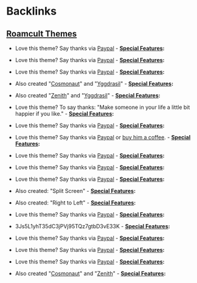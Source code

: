 
# Backlinks
## [Roamcult Themes](<Roamcult Themes.md>)
- Love this theme? Say thanks via [Paypal](https://www.paypal.me/linuz90)
        - **[Special Features](<Special Features.md>):**

- Love this theme? Say thanks via [Paypal](https://paypal.me/RobertLandsburg)
        - **[Special Features](<Special Features.md>):**

- Love this theme? Say thanks via [Paypal](https://paypal.me/maggieappleton)
        - **[Special Features](<Special Features.md>):**

- Also created "[Cosmonaut](<Cosmonaut.md>)" and "[Yggdrasil](<Yggdrasil.md>)"
        - **[Special Features](<Special Features.md>):**

- Also created "[Zenith](<Zenith.md>)" and "[Yggdrasil](<Yggdrasil.md>)"
        - **[Special Features](<Special Features.md>):**

- Love this theme? To say thanks: "Make someone in your life a little bit happier if you like." 
        - **[Special Features](<Special Features.md>):**

- Love this theme? Say thanks via [Paypal](https://paypal.me/bardia95)
        - **[Special Features](<Special Features.md>):**

- Love this theme? Say thanks via [Paypal](https://paypal.me/rrichrs) or [buy him a coffee](https://www.buymeacoffee.com/rrichrs). 
        - **[Special Features](<Special Features.md>):**

- Love this theme? Say thanks via [Paypal](https://www.paypal.me/adityadaniel)
        - **[Special Features](<Special Features.md>):**

- Love this theme? Say thanks via [Paypal](https://paypal.me/aaronzlewis)
        - **[Special Features](<Special Features.md>):**

- Love this theme? Say thanks via [Paypal](https://www.paypal.com/cgi-bin/webscr?cmd=_s-xclick&hosted_button_id=6AMGMUDRX29XU&source=url)
        - **[Special Features](<Special Features.md>):**

- Also created: "Split Screen" 
        - **[Special Features](<Special Features.md>):**

- Also created: "Right to Left"
        - **[Special Features](<Special Features.md>):**

- Love this theme? Say thanks via [Paypal](http://paypal.me/garybasin)
        - **[Special Features](<Special Features.md>):**

- 3Js5L1yhT35dC3jPVj95TQz7gtbD3vE33K
        - **[Special Features](<Special Features.md>):**

- Love this theme? Say thanks via [Paypal](https://www.paypal.me/kanjunqiu)
            - **[Special Features](<Special Features.md>):**

- Love this theme? Say thanks via [Paypal](https://paypal.me/calhistorian)
        - **[Special Features](<Special Features.md>):**

- Love this theme? Say thanks via [Paypal](https://www.paypal.me/alecunff)
        - **[Special Features](<Special Features.md>):**

- Also created "[Cosmonaut](<Cosmonaut.md>)" and "[Zenith](<Zenith.md>)"
        - **[Special Features](<Special Features.md>):**

